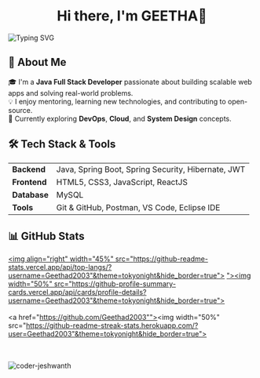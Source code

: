 <h1 align="center">Hi there, I'm GEETHA👋</h1>

![Typing SVG](https://readme-typing-svg.demolab.com?font=Fira+Code&size=28&pause=1000&center=true&vCenter=true&width=800&color=04e0bb&lines=Exploring+Cloud+and+DevOps+☁️;Building+Real-World+Projects+🌍;A+Passionate+Java+Programmer+☕)


## 🚀 About Me

🎓 I'm a **Java Full Stack Developer** passionate about building scalable web apps and solving real-world problems.  
💡 I enjoy mentoring, learning new technologies, and contributing to open-source.  
🌱 Currently exploring **DevOps**, **Cloud**, and **System Design** concepts.

## 🛠️ Tech Stack & Tools

<table>
  <tr>
    <td><strong>Backend</strong></td>
    <td>Java, Spring Boot, Spring Security, Hibernate, JWT</td>
  </tr>
  <tr>
    <td><strong>Frontend</strong></td>
    <td>HTML5, CSS3, JavaScript, ReactJS</td>
  </tr>
  <tr>
    <td><strong>Database</strong></td>
    <td>MySQL</td>
  </tr>
  <tr>
    <td><strong>Tools</strong></td>
    <td>Git & GitHub, Postman, VS Code, Eclipse IDE</td>
  </tr>
</table> 

## 📊 GitHub Stats
<a href="https://github.com/Geethad2003"><img align="right" width="45%" src="https://github-readme-stats.vercel.app/api/top-langs/?username=Geethad2003"&theme=tokyonight&hide_border=true"></a>
<a href="https://github.com/Geethad2003">"><img width="50%" src="https://github-profile-summary-cards.vercel.app/api/cards/profile-details?username=Geethad2003"&theme=tokyonight&hide_border=true"></a> 
<br />
<br />
<a href="https://github.com/Geethad2003""><img width="50%" src="https://github-readme-streak-stats.herokuapp.com/?user=Geethad2003"&theme=tokyonight&hide_border=true"></a>
<br>
<br>
<br>
<p align="left"> <img src="https://komarev.com/ghpvc/?username=Geethad2003"&label=Profile%20views&color=0e75b6&style=flat" alt="coder-jeshwanth" /> </p>
